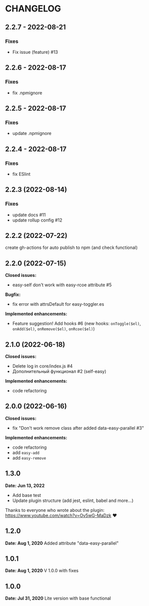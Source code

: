 # CHANGELOG

## 2.2.7 - 2022-08-21

### Fixes

- Fix issue (feature) #13

## 2.2.6 - 2022-08-17

### Fixes

- fix .npmignore

## 2.2.5 - 2022-08-17

### Fixes

- update .npmignore

## 2.2.4 - 2022-08-17

### Fixes

- fix ESlint

## 2.2.3 (2022-08-14)

### Fixes

- update docs #11
- update rollup config #12

## 2.2.2 (2022-07-22)

create gh-actions for auto publish to npm (and check functional)

## 2.2.0 (2022-07-15)

**Closed issues:**

- easy-self don't work with easy-rcoe attribute #5

**Bugfix:**

- fix error with attrsDefault for easy-toggler.es

**Implemented enhancements:**

- Feature suggestion! Add hooks #6 (new hooks: `onToggle($el)`, `onAdd($el)`, `onRemove($el)`, `onRcoe($el)`)

## 2.1.0 (2022-06-18)

**Closed issues:**

- Delete log in core/index.js #4
- Дополнительный функционал #2 (self-easy)

**Implemented enhancements:**

- code refactoring

## 2.0.0 (2022-06-16)

**Closed issues:**

- fix "Don't work remove class after added data-easy-parallel #3"

**Implemented enhancements:**

- code refactoring
- add `easy-add`
- add `easy-remove`

## 1.3.0

**Date: Jun 13, 2022**

- Add base test
- Update plugin structure (add jest, eslint, babel and more...)

Thanks to everyone who wrote about the plugin: https://www.youtube.com/watch?v=Ov5wG-MaDzk ❤

## 1.2.0

**Date: Aug 1, 2020**
Added attribute "data-easy-parallel"

## 1.0.1

**Date: Aug 1, 2020**
V 1.0.0 with fixes

## 1.0.0

**Date: Jul 31, 2020**
Lite version with base functional
